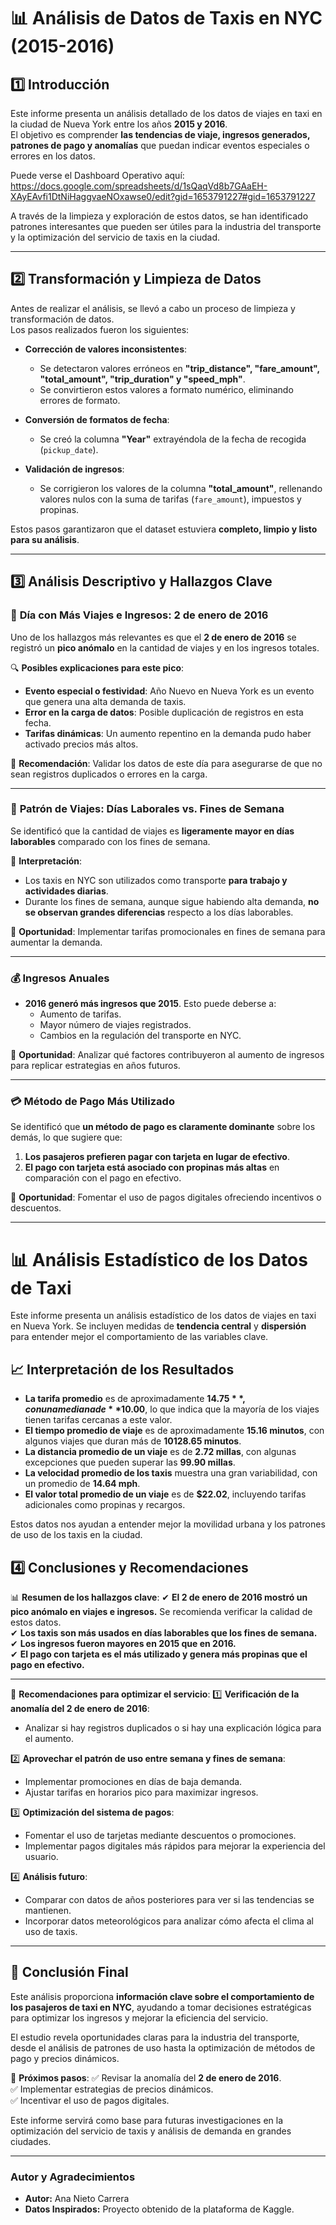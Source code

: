 # 📊 Análisis de Datos de Taxis en NYC (2015-2016)

## 1️⃣ Introducción
Este informe presenta un análisis detallado de los datos de viajes en taxi en la ciudad de Nueva York entre los años **2015 y 2016**.  
El objetivo es comprender **las tendencias de viaje, ingresos generados, patrones de pago y anomalías** que puedan indicar eventos especiales o errores en los datos.

Puede verse el Dashboard Operativo aquí: https://docs.google.com/spreadsheets/d/1sQaqVd8b7GAaEH-XAyEAvfi1DtNiHaggvaeNOxawse0/edit?gid=1653791227#gid=1653791227

A través de la limpieza y exploración de estos datos, se han identificado patrones interesantes que pueden ser útiles para la industria del transporte y la optimización del servicio de taxis en la ciudad.

---

## 2️⃣ Transformación y Limpieza de Datos
Antes de realizar el análisis, se llevó a cabo un proceso de limpieza y transformación de datos.  
Los pasos realizados fueron los siguientes:

- **Corrección de valores inconsistentes**:
  - Se detectaron valores erróneos en **"trip_distance", "fare_amount", "total_amount", "trip_duration" y "speed_mph"**.
  - Se convirtieron estos valores a formato numérico, eliminando errores de formato.
  
- **Conversión de formatos de fecha**:
  - Se creó la columna **"Year"** extrayéndola de la fecha de recogida (`pickup_date`).
  
- **Validación de ingresos**:
  - Se corrigieron los valores de la columna **"total_amount"**, rellenando valores nulos con la suma de tarifas (`fare_amount`), impuestos y propinas.

Estos pasos garantizaron que el dataset estuviera **completo, limpio y listo para su análisis**.

---

## 3️⃣ Análisis Descriptivo y Hallazgos Clave

### 📅 **Día con Más Viajes e Ingresos: 2 de enero de 2016**
Uno de los hallazgos más relevantes es que el **2 de enero de 2016** se registró un **pico anómalo** en la cantidad de viajes y en los ingresos totales.

🔍 **Posibles explicaciones para este pico**:
- **Evento especial o festividad**: Año Nuevo en Nueva York es un evento que genera una alta demanda de taxis.
- **Error en la carga de datos**: Posible duplicación de registros en esta fecha.
- **Tarifas dinámicas**: Un aumento repentino en la demanda pudo haber activado precios más altos.

📌 **Recomendación**: Validar los datos de este día para asegurarse de que no sean registros duplicados o errores en la carga.

---

### 🚖 **Patrón de Viajes: Días Laborales vs. Fines de Semana**
Se identificó que la cantidad de viajes es **ligeramente mayor en días laborables** comparado con los fines de semana.

📌 **Interpretación**:
- Los taxis en NYC son utilizados como transporte **para trabajo y actividades diarias**.
- Durante los fines de semana, aunque sigue habiendo alta demanda, **no se observan grandes diferencias** respecto a los días laborables.

🔹 **Oportunidad**: Implementar tarifas promocionales en fines de semana para aumentar la demanda.

---

### 💰 **Ingresos Anuales**
- **2016 generó más ingresos que 2015**. Esto puede deberse a:
  - Aumento de tarifas.
  - Mayor número de viajes registrados.
  - Cambios en la regulación del transporte en NYC.

🔹 **Oportunidad**: Analizar qué factores contribuyeron al aumento de ingresos para replicar estrategias en años futuros.

---

### 💳 **Método de Pago Más Utilizado**
Se identificó que **un método de pago es claramente dominante** sobre los demás, lo que sugiere que:
1. **Los pasajeros prefieren pagar con tarjeta en lugar de efectivo**.
2. **El pago con tarjeta está asociado con propinas más altas** en comparación con el pago en efectivo.

🔹 **Oportunidad**: Fomentar el uso de pagos digitales ofreciendo incentivos o descuentos.

---

# 📊 Análisis Estadístico de los Datos de Taxi

Este informe presenta un análisis estadístico de los datos de viajes en taxi en Nueva York. Se incluyen medidas de **tendencia central** y **dispersión** para entender mejor el comportamiento de las variables clave.

## 📈 Interpretación de los Resultados

- **La tarifa promedio** es de aproximadamente **$14.75**, con una mediana de **$10.00**, lo que indica que la mayoría de los viajes tienen tarifas cercanas a este valor.
- **El tiempo promedio de viaje** es de aproximadamente **15.16 minutos**, con algunos viajes que duran más de **10128.65 minutos**.
- **La distancia promedio de un viaje** es de **2.72 millas**, con algunas excepciones que pueden superar las **99.90 millas**.
- **La velocidad promedio de los taxis** muestra una gran variabilidad, con un promedio de **14.64 mph**.
- **El valor total promedio de un viaje** es de **$22.02**, incluyendo tarifas adicionales como propinas y recargos.

Estos datos nos ayudan a entender mejor la movilidad urbana y los patrones de uso de los taxis en la ciudad.


## 4️⃣ Conclusiones y Recomendaciones

📊 **Resumen de los hallazgos clave**:
✔ **El 2 de enero de 2016 mostró un pico anómalo en viajes e ingresos.** Se recomienda verificar la calidad de estos datos.  
✔ **Los taxis son más usados en días laborables que los fines de semana.**  
✔ **Los ingresos fueron mayores en 2015 que en 2016.**  
✔ **El pago con tarjeta es el más utilizado y genera más propinas que el pago en efectivo.**  

---

📌 **Recomendaciones para optimizar el servicio**:
1️⃣ **Verificación de la anomalía del 2 de enero de 2016**:
   - Analizar si hay registros duplicados o si hay una explicación lógica para el aumento.
   
2️⃣ **Aprovechar el patrón de uso entre semana y fines de semana**:
   - Implementar promociones en días de baja demanda.
   - Ajustar tarifas en horarios pico para maximizar ingresos.

3️⃣ **Optimización del sistema de pagos**:
   - Fomentar el uso de tarjetas mediante descuentos o promociones.
   - Implementar pagos digitales más rápidos para mejorar la experiencia del usuario.

4️⃣ **Análisis futuro**:
   - Comparar con datos de años posteriores para ver si las tendencias se mantienen.
   - Incorporar datos meteorológicos para analizar cómo afecta el clima al uso de taxis.

---

## 🚀 **Conclusión Final**
Este análisis proporciona **información clave sobre el comportamiento de los pasajeros de taxi en NYC**, ayudando a tomar decisiones estratégicas para optimizar los ingresos y mejorar la eficiencia del servicio.

El estudio revela oportunidades claras para la industria del transporte, desde el análisis de patrones de uso hasta la optimización de métodos de pago y precios dinámicos.

📢 **Próximos pasos**:
✅ Revisar la anomalía del **2 de enero de 2016**.  
✅ Implementar estrategias de precios dinámicos.  
✅ Incentivar el uso de pagos digitales.  

Este informe servirá como base para futuras investigaciones en la optimización del servicio de taxis y análisis de demanda en grandes ciudades.

---

### **Autor y Agradecimientos**

* **Autor:** Ana Nieto Carrera  
* **Datos Inspirados:** Proyecto obtenido de la plataforma de Kaggle.
